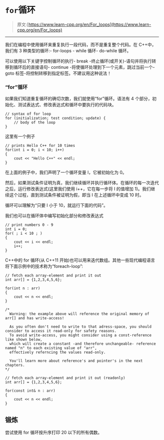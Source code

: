 # `for`循环

> 原文:[https://www.learn-cpp.org/en/For_loops](https://www.learn-cpp.org/en/For_loops)

* * *

我们在编程中使用循环来重复执行一段代码，而不是重复整个代码。在 C++中，我们有 3 种类型的循环:- for-loops - while 循环- do-while 循环。

可以使用以下关键字控制循环的执行- break -终止循环(或开关)-语句并将执行转移到循环后的直接语句- continue -将使循环处理到下一个元素，跳过当前一个- goto 标签-将控制转移到指定标签。不建议用这种说法！

### “for”循环

如果我们知道重复循环的确切次数，我们就使用“for”循环。语法有 4 个部分，初始化、测试表达式、修改表达式和循环中要执行的代码块。

```
// syntax of for loop
for (initialization; test condition; update) {
    // body of the loop
} 
```

这里有一个例子

```
// prints Hello C++ for 10 times
for(int i = 0; i < 10; i++)
{
    cout << "Hello C++" << endl;
} 
```

在上面的例子中，我们声明了一个循环变量 I，它被初始化为 0。

然后，如果测试条件证明为真，我们继续循环并执行循环体。在循环的每一次迭代之后，运行修改表达式(这里我们使用 i++，它在每一步将 I 的值增加 1)。我们继续这个过程，直到测试条件被证明为假，即当 I 在上述循环中变成 10 时。

循环可以理解为“只要 I 小于 10，就运行下面的代码”。

我们也可以在循环体中编写初始化部分和修改表达式

```
// print numbers 0 - 9
int i = 0;
for( ; i < 10 ; )
{
    cout << i << endl;
    i++;
} 
```

C++中的 for 循环(从 C++11 开始)也可以用来迭代数组。其他一些现代编程语言将下面示例中的技术称为“foreach-loop”:

```
// fetch each array-element and print it out
int arr[] = {1,2,3,4,5,6};

for(int n : arr)
{
    cout << n << endl;
}

/*
  Warning: the example above will reference the original memory of arr[] and has write-access!

  As you often don't need to write to that adress-space, you should consider to access it read-only for safety reasons.
  To avoid write-access, you might consider using a const-reference like shown below,
  which will create a constant -and therefore unchangeable- reference named "n" to each existing value of "arr",
  effectively referncing the values read-only.

  You'll learn more about reference's and pointer's in the next chapters.
*/

// fetch each array-element and print it out (readonly)
int arr[] = {1,2,3,4,5,6};

for(const int& n : arr)
{
    cout << n << endl;
} 
```

## 锻炼

尝试使用 for 循环按升序打印 20 以下的所有偶数。